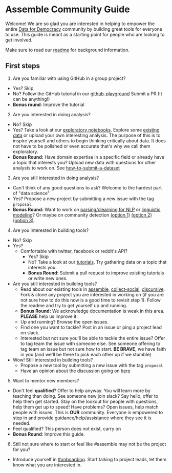# Assemble Community Guide
Welcome! We are so glad you are interested in helping to empower the entire [Data for Democracy](https://github.com/Data4Democracy/read-this-first) community by building great tools for everyone to use. This guide is meant as a starting point for people who are looking to get involved.

Make sure to read our [readme](https://github.com/Data4Democracy/assemble) for background information.

## First steps

1. Are you familiar with using GitHub in a group project?
  * Yes? Skip
  * No? Follow the GitHub tutorial in our [github-playground](https://github.com/Data4Democracy/github-playground) Submit a PR (It can be anything!)
  * **Bonus round**: Improve the tutorial
2. Are you interested in doing analysis?
  * No? Skip
  * Yes? Take a look at our [exploratory notebooks](https://github.com/Data4Democracy/assemble/tree/master/exploratory_notebooks). Explore some [existing data](https://github.com/Data4Democracy/assemble/tree/master/data) or upload your own interesting analysis. The purpose of this is to inspire yourself and others to begin thinking critically about data. It does not have to be polished or even accurate that's why we call them exploratory.
  * **Bonus Round:** Have domain expertise in a specific field or already have a topic that interests you? Upload new data with questions for other analysts to work on. See [how-to-submit-a-dataset](https://github.com/Data4Democracy/assemble/blob/master/data/how_to_submit_dataset.md)
3. Are you still interested in doing analysis?
  * Can't think of any good questions to ask? Welcome to the hardest part of "data science"
  * Yes? Propose a new project by submitting a new issue with the tag `proposal`.
  * **Bonus Round:** Want to work on [parsing/clearning for NLP](https://github.com/Data4Democracy/assemble/issues/25) or [linguistic modeling](https://github.com/Data4Democracy/assemble/issues/26)? Or maybe on community detection [(option 1)](https://github.com/Data4Democracy/assemble/issues/23) [(option 2)](https://github.com/Data4Democracy/assemble/issues/22) [(option 3)](https://github.com/Data4Democracy/assemble/issues/21).
4. Are you interested in building tools?
  * No? Skip
  * Yes?
    * Comfortable with twitter, facebook or reddit's API?
      * Yes? Skip
      * No? Take a look at our [tutorials](https://github.com/Data4Democracy/tutorials). Try gathering data on a topic that interests you.
      * **Bonus Round:** Submit a pull request to improve existing tutorials or write new ones.
  * Are you still interested in building tools?
    * Read about our existing tools in [assemble](https://github.com/Data4Democracy/assemble), [collect-social](https://github.com/Data4Democracy/collect-social), [discursive](https://github.com/Data4Democracy/discursive). Fork & clone any project you are interested in working on (if you are not sure how to do this now is a good time to revisit step 1). Follow the readme and try to get yourself up and running.
    * **Bonus Round:** We acknowledge documentation is weak in this area. **PLEASE** help us improve it.
    * Up and running? Browse the open issues.
    * Find one you want to tackle? Post in an issue or ping a project lead on slack.
    * Interested but not sure you'll be able to tackle the entire issue? Offer to tag team the issue with someone else. See someone offering to tag team an issue but not sure how to start. **BE BRAVE**, we have faith in you (and we'll be there to pick each other up if we stumble)
  * Wow! Still interested in building tools?
    * Propose a new tool by submitting a new issue with the tag `proposal`
    * Have an opinion about the discussion going on [here](https://github.com/Data4Democracy/assemble/issues/12)
5. Want to mentor new members?
  * Don't feel **qualified**? Offer to help anyway. You will learn more by teaching than doing. See someone new join slack? Say hello, offer to help them get started. Stay on the lookout for people with questions, help them get up to speed! Have problems? Open issues, help match people with issues. This is **OUR** community. Everyone is empowered to step in and provide guidance/help/assistance where they see it is needed.
  * Feel qualified? This person does not exist, carry on
  * **Bonus Round**: Improve this guide.
6. Still not sure where to start or feel like #assemble may not be the project for you?
  * Introduce yourself in [#onboarding]((https://datafordemocracy.slack.com/messages/assemble/)). Start talking to project leads, let them know what you are interested in.
